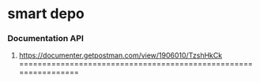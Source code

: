 # smart depo
### Documentation API

1. https://documenter.getpostman.com/view/1906010/TzshHkCk
================================================================